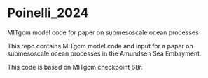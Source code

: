 # Poinelli_2024
MITgcm model code for paper on submesoscale ocean processes


This repo contains MITgcm model code and input for a paper on submesoscale ocean processes in the Amundsen Sea Embayment.

This code is based on MITgcm checkpoint 68r.
